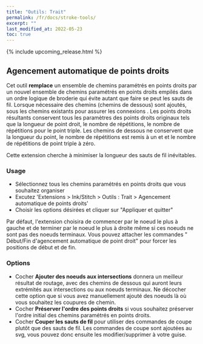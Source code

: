 ```yaml
---
title: "Outils: Trait"
permalink: /fr/docs/stroke-tools/
excerpt: ""
last_modified_at: 2022-05-23
toc: true
---
```



{% include upcoming_release.html %}
## Agencement automatique de points droits


Cet  outil **remplace** un ensemble de chemins paramétrés en points droits par un nouvel ensemble de chemins paramétrés en points droits  empilés dans un ordre logique de broderie qui évite autant que faire se peut les sauts de fil. Lorsque nécessaire des chemins (chemins de dessous) sont ajoutés, sous les chemins existants pour assurer les connexions . Les points droits résultants conservent tous les  paramètres des points droits originaux tels que la longueur de point droit, le  nombre de répétitions, le nombre de répétitions pour le point triple.  Les chemins de dessous ne conservent que la longueur du point, le nombre de répétitions est remis à un et et le nombre de répétitions de point triple à zéro.

Cette extension cherche à minimiser la longueur des sauts de fil inévitables.



### Usage
- Sélectionnez tous les chemins paramétrés en points droits que vous souhaitez organiser
- Excutez 'Extensions > Ink/Stitch > Outils : Trait > Agencement automatique  de points droits'
- Choisir les options désirées et cliquer sur "Appliquer et quitter"
  
Par défaut, l'extension choisira de commencer par le noeud le plus à gauche et de terminer par le noeud le plus à droite même si ces noeuds ne sont pas des noeuds terminaux. Vous pouvez attacher les commandes " Début/Fin d'agencement automatique de point droit" pour forcer les positions de début et de fin.


### Options

- Cocher **Ajouter des noeuds aux intersections** donnera un meilleur résultat de routage, avec des chemins de dessous qui auront leurs extrémités aux intersections ou aux noeuds terminaux. Ne décocher cette option que si vous avez manuellement ajouté des noeuds là où vous souhaitez les coupures de chemin.
- Cocher **Préserver l'ordre des points droits** si vous souhaitez préserver l'ordre initial des chemins paramétrés en points droits.
- Cocher **Couper les sauts de fil**  pour  utiliser des commandes de coupe plutôt que des sauts de fil. Les commandes de coupe sont ajoutées au svg, vous pouvez donc ensuite les modifier/supprimer à votre guise.
   

   
